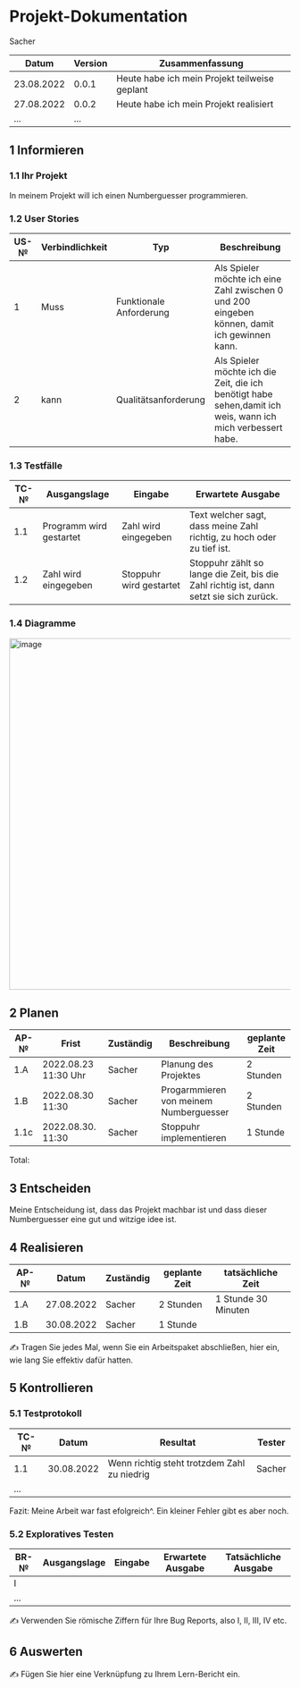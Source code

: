 # Projekt-Dokumentation

Sacher

| Datum | Version | Zusammenfassung                                              |
| ----- | ------- | ------------------------------------------------------------ |
|    23.08.2022   | 0.0.1   | Heute habe ich mein Projekt teilweise geplant |
| 27.08.2022    | 0.0.2   |     Heute habe ich mein Projekt realisiert                                                         |
|   ...    |  ... |                                                              |

## 1 Informieren

### 1.1 Ihr Projekt

In meinem Projekt will ich einen Numberguesser programmieren.

### 1.2 User Stories

| US-№ | Verbindlichkeit | Typ  | Beschreibung                       |
| ---- | --------------- | ---- | ---------------------------------- |
| 1    |    Muss             |    Funktionale Anforderung  | Als Spieler möchte ich eine Zahl zwischen 0 und 200 eingeben können, damit ich gewinnen kann.|
| 2 |       kann         |    Qualitätsanforderung  |   Als Spieler möchte ich die Zeit, die ich benötigt habe sehen,damit ich weis, wann ich mich verbessert habe.|



### 1.3 Testfälle

| TC-№ | Ausgangslage | Eingabe | Erwartete Ausgabe |
| ---- | ------------ | ------- | ----------------- |
| 1.1  |      Programm wird gestartet      | Zahl wird eingegeben         |  Text welcher sagt, dass meine Zahl richtig, zu hoch oder zu tief ist. |
| 1.2  |      Zahl wird eingegeben         | Stoppuhr wird gestartet    |        Stoppuhr zählt so lange die Zeit, bis die Zahl richtig ist, dann setzt sie sich zurück.       |



### 1.4 Diagramme

<img width="629" alt="image" src="https://user-images.githubusercontent.com/110891559/186109925-6686c3bb-1996-4fef-be36-e315830bf7e4.png">


## 2 Planen

| AP-№ | Frist | Zuständig | Beschreibung | geplante Zeit |
| ---- | ----- | --------- | ------------ | ------------- |
| 1.A  | 2022.08.23 11:30 Uhr      |   Sacher  | Planung des Projektes             |   2 Stunden|
| 1.B |     2022.08.30 11:30 | Sacher          |   Progarmmieren von meinem Numberguesser         |     2 Stunden          |
|1.1c | 2022.08.30. 11:30 | Sacher | Stoppuhr implementieren| 1 Stunde

Total: 



## 3 Entscheiden

Meine Entscheidung ist, dass das Projekt machbar ist und dass dieser Numberguesser eine gut und witzige idee ist. 

## 4 Realisieren

| AP-№ | Datum | Zuständig | geplante Zeit | tatsächliche Zeit |
| ---- | ----- | --------- | ------------- | ----------------- |
| 1.A  |27.08.2022       |  Sacher         |       2 Stunden        |         1 Stunde 30 Minuten          |
| 1.B |  30.08.2022     |      Sacher     | 1 Stunde              |                   |

✍️ Tragen Sie jedes Mal, wenn Sie ein Arbeitspaket abschließen, hier ein, wie lang Sie effektiv dafür hatten.

## 5 Kontrollieren

### 5.1 Testprotokoll

| TC-№ | Datum | Resultat | Tester |
| ---- | ----- | -------- | ------ |
| 1.1  | 30.08.2022  |  Wenn richtig steht trotzdem Zahl zu niedrig    |     Sacher   |
| ...  |       |          |        |

Fazit: Meine Arbeit war fast efolgreich^. Ein kleiner Fehler gibt es aber noch.

### 5.2 Exploratives Testen

| BR-№ | Ausgangslage | Eingabe | Erwartete Ausgabe | Tatsächliche Ausgabe |
| ---- | ------------ | ------- | ----------------- | -------------------- |
| I    |              |         |                   |                      |
| ...  |              |         |                   |                      |

✍️ Verwenden Sie römische Ziffern für Ihre Bug Reports, also I, II, III, IV etc.

## 6 Auswerten

✍️ Fügen Sie hier eine Verknüpfung zu Ihrem Lern-Bericht ein.
